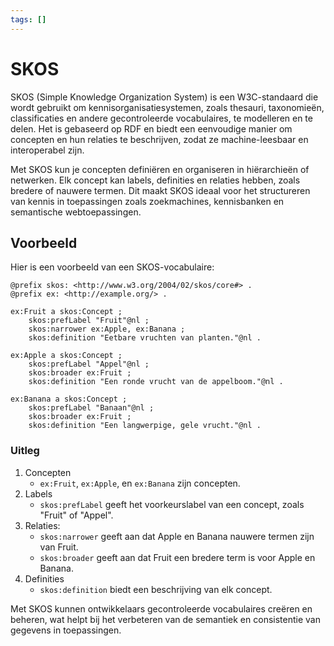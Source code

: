 ```yaml
---
tags: []
---
```


# SKOS

SKOS (Simple Knowledge Organization System) is een W3C-standaard die wordt gebruikt om kennisorganisatiesystemen, zoals thesauri, taxonomieën, classificaties en andere gecontroleerde vocabulaires, te modelleren en te delen. Het is gebaseerd op RDF en biedt een eenvoudige manier om concepten en hun relaties te beschrijven, zodat ze machine-leesbaar en interoperabel zijn.

Met SKOS kun je concepten definiëren en organiseren in hiërarchieën of netwerken. Elk concept kan labels, definities en relaties hebben, zoals bredere of nauwere termen. Dit maakt SKOS ideaal voor het structureren van kennis in toepassingen zoals zoekmachines, kennisbanken en semantische webtoepassingen.

## Voorbeeld

Hier is een voorbeeld van een SKOS-vocabulaire:

```turtle
@prefix skos: <http://www.w3.org/2004/02/skos/core#> .
@prefix ex: <http://example.org/> .

ex:Fruit a skos:Concept ;
    skos:prefLabel "Fruit"@nl ;
    skos:narrower ex:Apple, ex:Banana ;
    skos:definition "Eetbare vruchten van planten."@nl .

ex:Apple a skos:Concept ;
    skos:prefLabel "Appel"@nl ;
    skos:broader ex:Fruit ;
    skos:definition "Een ronde vrucht van de appelboom."@nl .

ex:Banana a skos:Concept ;
    skos:prefLabel "Banaan"@nl ;
    skos:broader ex:Fruit ;
    skos:definition "Een langwerpige, gele vrucht."@nl .
```

### Uitleg

1. Concepten
    - `ex:Fruit`, `ex:Apple`, en `ex:Banana` zijn concepten.
1. Labels
    - `skos:prefLabel` geeft het voorkeurslabel van een concept, zoals "Fruit" of "Appel".
1. Relaties:
    - `skos:narrower` geeft aan dat Apple en Banana nauwere termen zijn van Fruit.
    - `skos:broader` geeft aan dat Fruit een bredere term is voor Apple en Banana.
1. Definities
    - `skos:definition` biedt een beschrijving van elk concept.

Met SKOS kunnen ontwikkelaars gecontroleerde vocabulaires creëren en beheren, wat helpt bij het verbeteren van de semantiek en consistentie van gegevens in toepassingen.
